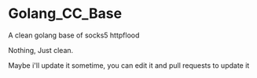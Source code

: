 # Golang_CC_Base
A clean golang base of socks5 httpflood

Nothing, Just clean.

Maybe i'll update it sometime, you can edit it and pull requests to update it
